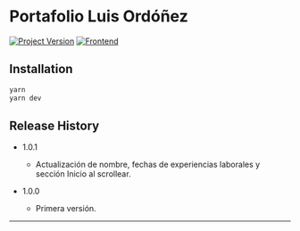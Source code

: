 # Portafolio Luis Ordóñez
[![Project Version][version-image]][version-url]
[![Frontend][Frontend-image]][Frontend-url]

## Installation

```sh
yarn
yarn dev
```

## Release History

* 1.0.1
    * Actualización de nombre, fechas de experiencias laborales y sección Inicio al scrollear.

* 1.0.0
    * Primera versión.

---

<!-- Markdown link & img dfn's -->
[version-image]: https://img.shields.io/badge/Version-1.0.1-brightgreen?style=for-the-badge&logo=appveyor
[version-url]: https://img.shields.io/badge/version-1.0.1-green
[Frontend-image]: https://img.shields.io/badge/Frontend-React-blue?style=for-the-badge
[Frontend-url]: https://img.shields.io/badge/Frontend-React-blue?style=for-the-badge